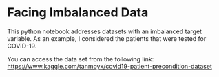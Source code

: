 # Facing Imbalanced Data
This python notebook addresses datasets with an imbalanced target variable.
As an example, I considered the patients that were tested for COVID-19.

You can access the data set from the following link:
https://www.kaggle.com/tanmoyx/covid19-patient-precondition-dataset
